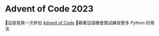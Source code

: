 # Advent of Code 2023
🎄這是我第一次參加 [Advent of Code](https://adventofcode.com/)
🎄藉著這個機會嘗試練習更多 Python 的用法
